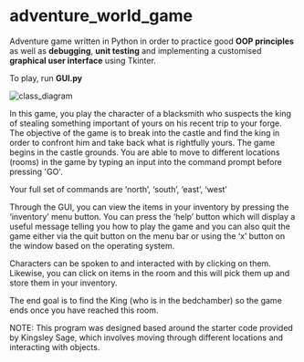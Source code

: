 # adventure_world_game
Adventure game written in Python in order to practice good <strong>OOP principles</strong> as well as <strong>debugging</strong>, <strong>unit testing</strong> and implementing a customised <strong>graphical user interface</strong> using Tkinter.

To play, run <strong>GUI.py</strong>

![class_diagram](https://user-images.githubusercontent.com/44060045/215266879-5c8919da-61e7-49b8-8bcb-24bdc4a175a4.png)

In this game, you play the character of a blacksmith who suspects the king of stealing something important of yours on his recent trip
to your forge. The objective of the game is to break into the castle and find the king in order to confront him and take back what is rightfully yours.
The game begins in the castle grounds. You are able to move to different locations (rooms) in the game by typing an input into the command prompt before pressing 'GO'.

Your full set of commands are
‘north’, ‘south’, ‘east’, ‘west’

Through the GUI, you can view the items in your inventory by pressing the ‘inventory’ menu button. You can press the ‘help’ button which will display a useful message telling you how to play the game and you can also quit the game either via the quit button on the menu bar or using the ‘x’ button on the window based on the operating system.

Characters can be spoken to and interacted with by clicking on them. Likewise, you can click on items in the room and this will pick them up and store them in your inventory.

The end goal is to find the King (who is in the bedchamber) so the game ends once you
have reached this room.

NOTE: This program was designed based around the starter code provided by
Kingsley Sage, which involves moving through different locations and interacting with
objects.

